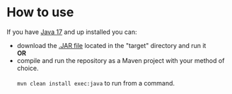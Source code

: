 # How to use
If you have [Java 17](https://www.oracle.com/java/technologies/javase/jdk17-archive-downloads.html) and up installed you can:
- download the [.JAR file](https://github.com/PickleEaterJim33/CFR-Screensaver/raw/main/target/CFR.jar) located in the "target" directory and run it  
**OR**
- compile and run the repository as a Maven project with your method of choice.</br></br>
`mvn clean install exec:java` to run from a command.
